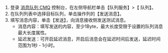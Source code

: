 1. 登录 [消息队列 CMQ](https://console.cloud.tencent.com/cmq) 控制台，在左侧导航栏单击【队列服务】>【 队列】。
2. 在队列列表中选择目标队列，单击操作列的【发送消息】。
3. 填写消息内容，单击【发送】，向消息接收侧发送测试消息。
	- 消息内容：填写发送的内容，至少1Byte，最大长度受限于设置的队列消息最大长度属性。
	- 延迟发送：可开启延迟消息，开启后消息会在延迟时间后发送，延迟时间范围为1秒 - 1小时。



